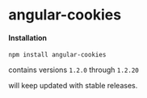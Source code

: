 # angular-cookies

#### Installation

```
npm install angular-cookies
```

contains versions ```1.2.0``` through ```1.2.20```

will keep updated with stable releases.